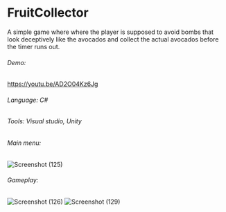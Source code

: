 # FruitCollector
A simple game where where the player is supposed to avoid bombs that look deceptively like the avocados and collect the actual avocados before the timer runs out.

###### Demo:
https://youtu.be/AD2O04Kz6Jg

###### Language: C#

###### Tools: Visual studio, Unity

###### Main menu:
![Screenshot (125)](https://user-images.githubusercontent.com/19874814/235451131-04114cb5-b968-495d-a3c3-a2aca60f0c5f.png)

###### Gameplay:
![Screenshot (126)](https://user-images.githubusercontent.com/19874814/235451152-b7558d4f-deb9-4562-8751-fce188340eda.png)
![Screenshot (129)](https://user-images.githubusercontent.com/19874814/235451155-1e7b8372-f0cc-4d6f-84e0-9dbcebc060ff.png)
